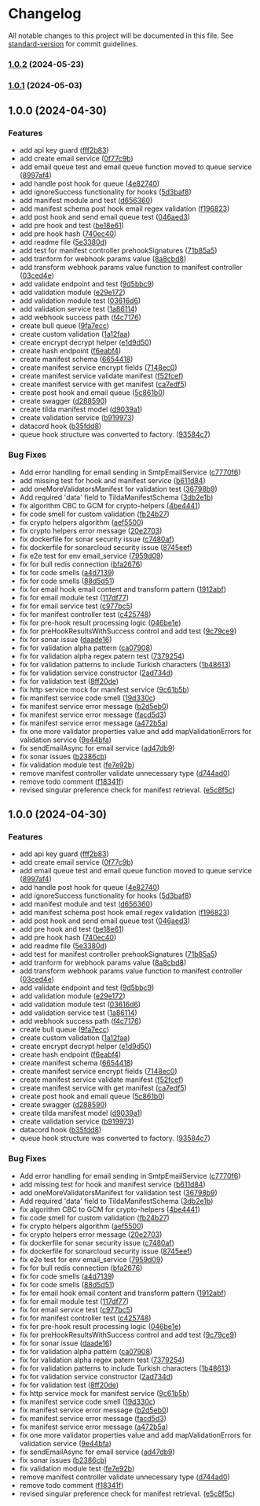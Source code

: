 # Changelog

All notable changes to this project will be documented in this file. See [standard-version](https://github.com/conventional-changelog/standard-version) for commit guidelines.

### [1.0.2](https://github.com/BrewInteractive/tilda/compare/v1.0.1...v1.0.2) (2024-05-23)

### [1.0.1](https://github.com/BrewInteractive/tilda/compare/v1.0.0...v1.0.1) (2024-05-03)

## 1.0.0 (2024-04-30)


### Features

* add api key guard ([fff2b83](https://github.com/BrewInteractive/tilda/commit/fff2b83073de7d68fbd4b7897510fc76783fe8b1))
* add create email service ([0f77c9b](https://github.com/BrewInteractive/tilda/commit/0f77c9b7705d7837142534798d3798b53ca36ad0))
* add email queue test and email queue function  moved to queue service ([8997af4](https://github.com/BrewInteractive/tilda/commit/8997af4397f8b5ae9c6e2777e5bead3f931361db))
* add handle post hook for queue ([4e82740](https://github.com/BrewInteractive/tilda/commit/4e8274035d540699a5ecb12d0d428a9bc19878f6))
* add ignoreSuccess functionality for hooks ([5d3baf8](https://github.com/BrewInteractive/tilda/commit/5d3baf834ee5d769809a6092b779a50dea82050a))
* add manifest module and test ([d656360](https://github.com/BrewInteractive/tilda/commit/d65636075c8810e00a58d17bcb7e0a5d2a8789b0))
* add manifest schema post hook email regex validation ([f196823](https://github.com/BrewInteractive/tilda/commit/f196823e5195bc9396f42cfd7778c733415df0f5))
* add post hook and send email queue test ([046aed3](https://github.com/BrewInteractive/tilda/commit/046aed33818fbf7de55daf9838dc985b67f96af8))
* add pre hook and test ([be18e61](https://github.com/BrewInteractive/tilda/commit/be18e61768d37cac12c91fcb248f66dd7b671345))
* add pre hook hash ([740ec40](https://github.com/BrewInteractive/tilda/commit/740ec40beeee7ca3964fcd9fef8886a20511b1da))
* add readme file ([5e3380d](https://github.com/BrewInteractive/tilda/commit/5e3380da0a38f7be7c633e634234adda12cf1b5a))
* add test for manifest controller prehookSignatures ([71b85a5](https://github.com/BrewInteractive/tilda/commit/71b85a5cde64af07544ba5aaf0967dfdaee59ddc))
* add tranform for webhook params value ([8a8cbd8](https://github.com/BrewInteractive/tilda/commit/8a8cbd86e6f081c243592582b8cfb9ac3c264ad8))
* add transform webhook params value function to manifest controller ([03ced4e](https://github.com/BrewInteractive/tilda/commit/03ced4e8d02c7c467f6b495301e0d2a852e6fc5a))
* add validate endpoint and test ([9d5bbc9](https://github.com/BrewInteractive/tilda/commit/9d5bbc9ac5fd3119ad039cd3986009a87a7d44e4))
* add validation module ([e29e172](https://github.com/BrewInteractive/tilda/commit/e29e172a353801456df0cb6e4d9a61dc34e01598))
* add validation module test ([03616d6](https://github.com/BrewInteractive/tilda/commit/03616d644f1c618008e73145a7d5b47e7e82ff3c))
* add validation service test ([1a86114](https://github.com/BrewInteractive/tilda/commit/1a861149642c9fd76f9741c212324ae2b29aebd3))
* add webhook success path ([f4c7176](https://github.com/BrewInteractive/tilda/commit/f4c7176068e5f542f6bb81474edaaeaf9418c44e))
* create bull queue ([9fa7ecc](https://github.com/BrewInteractive/tilda/commit/9fa7eccb70dd2ac5efefeb5fd589cd655f4afd40))
* create custom validation ([1a12faa](https://github.com/BrewInteractive/tilda/commit/1a12faa061bd6318ae397c045266fb0032522826))
* create encrypt decrypt helper ([e1d9d50](https://github.com/BrewInteractive/tilda/commit/e1d9d50a496c486c35b5fee3bb4cc40fb7b4278e))
* create hash endpoint ([f6eabf4](https://github.com/BrewInteractive/tilda/commit/f6eabf49a2f19c7381c44092276d6bd2dbd33626))
* create manifest schema ([6654418](https://github.com/BrewInteractive/tilda/commit/6654418de83c4b0bba7d846d6c82b69aa8b80b22))
* create manifest service encrypt fields ([7148ec0](https://github.com/BrewInteractive/tilda/commit/7148ec02c16dcc9a66462959b07bb67e16c8a423))
* create manifest service validate manifest ([f52fcef](https://github.com/BrewInteractive/tilda/commit/f52fcef3b88896a7ee1382f1dca8175f8d6d400e))
* create manifest service with get manifest ([ca7edf5](https://github.com/BrewInteractive/tilda/commit/ca7edf5d5ed57dcfc2df558b228544b8653280d1))
* create post hook and email queue ([5c861b0](https://github.com/BrewInteractive/tilda/commit/5c861b0566a36e7a09a63cf585ddb8792b96bdcb))
* create swagger ([d288590](https://github.com/BrewInteractive/tilda/commit/d28859088bed9c60373ad2203d0f3a11a7df8a1d))
* create tilda manifest model ([d9039a1](https://github.com/BrewInteractive/tilda/commit/d9039a16c071bc88dea1e6c1a414a4f9686e92be))
* create validation service ([b919973](https://github.com/BrewInteractive/tilda/commit/b9199735cb93783fd07a7ca75b7deb33cc192be3))
* datacord hook ([b35fdd8](https://github.com/BrewInteractive/tilda/commit/b35fdd80fc5430b990ff68edb5dddb64812d9f89))
* queue hook structure was converted to factory. ([93584c7](https://github.com/BrewInteractive/tilda/commit/93584c7ab46a12c69f26f0300b30cb85d66b42a3))


### Bug Fixes

* Add error handling for email sending in SmtpEmailService ([c7770f6](https://github.com/BrewInteractive/tilda/commit/c7770f6c5cb78db6ac24554778fab4a984180b9f))
* add missing test for hook and manifest service ([b611d84](https://github.com/BrewInteractive/tilda/commit/b611d84ead92f01980215ad085c235231dfe3fd0))
* add oneMoreValidatorsManifest for validation test ([36798b9](https://github.com/BrewInteractive/tilda/commit/36798b93e299f0c7f61092218dac07b7c97632ab))
* Add required 'data' field to TildaManifestSchema ([3db2e1b](https://github.com/BrewInteractive/tilda/commit/3db2e1bb8893048d5df5ed594b620c3c34d58397))
* fix algorithm CBC to GCM for crypto-helpers ([4be4441](https://github.com/BrewInteractive/tilda/commit/4be4441ba80d231920f418eb782a9dd9223a1bb7))
* fix code smell for custom validation ([fb24b27](https://github.com/BrewInteractive/tilda/commit/fb24b2754c1cb8dda2862b58ef7122c688d127f9))
* fix crypto helpers algorithm ([aef5500](https://github.com/BrewInteractive/tilda/commit/aef550040b7de11a17510965a80328bcecdb6205))
* fix crypto helpers error message ([20e2703](https://github.com/BrewInteractive/tilda/commit/20e2703d199f9eeb5f31b6bc6d602247298640ad))
* fix dockerfile for sonar security issue ([c7480af](https://github.com/BrewInteractive/tilda/commit/c7480af6cab8bd02b506056ebf58ef7c9a9518f5))
* fix dockerfile for sonarcloud security issue ([8745eef](https://github.com/BrewInteractive/tilda/commit/8745eefb90553a51e0cd42a7dab8e8376c317102))
* fix e2e test for env email_service ([7959d09](https://github.com/BrewInteractive/tilda/commit/7959d09551ecab92e41b5b0495cbcd43410b3ed1))
* fix for bull redis connection ([bfa2676](https://github.com/BrewInteractive/tilda/commit/bfa2676ed8ac3a56ffbe87b984f7e73ab65009af))
* fix for code smells ([a4d7139](https://github.com/BrewInteractive/tilda/commit/a4d7139ae31640a188ace61f25d90651e3272180))
* fix for code smells ([88d5d51](https://github.com/BrewInteractive/tilda/commit/88d5d5157ecb5aa29a4b94a9778656552607695f))
* fix for email hook email content and transform pattern ([1912abf](https://github.com/BrewInteractive/tilda/commit/1912abfd92b8d7eb859fa5b5e8586f684f216746))
* fix for email module test ([117df77](https://github.com/BrewInteractive/tilda/commit/117df77af616d070e5ef50554555e0e5acdbcffb))
* fix for email service test ([c977bc5](https://github.com/BrewInteractive/tilda/commit/c977bc555a7fcef4f4f79259047fb01c89d5f17c))
* fix for manifest controller test ([c425748](https://github.com/BrewInteractive/tilda/commit/c4257489550f570c5431f554aff3dcaaa3ee9ea4))
* fix for pre-hook result processing logic ([046be1e](https://github.com/BrewInteractive/tilda/commit/046be1ea67cc79fcac8aef6500cd45815279ce47))
* fix for preHookResultsWithSuccess control and add test ([9c79ce9](https://github.com/BrewInteractive/tilda/commit/9c79ce967b6132cc3f5c84edb55832ddf5744289))
* fix for sonar issue ([daade16](https://github.com/BrewInteractive/tilda/commit/daade164ee09ec31995b35f730557a79d8f1c63c))
* fix for validation alpha pattern ([ca07908](https://github.com/BrewInteractive/tilda/commit/ca079087f148ce69a853422d0d0a3632f9368fe5))
* fix for validation alpha regex patern test ([7379254](https://github.com/BrewInteractive/tilda/commit/7379254d271724d5714e5376c4bf99510d79f045))
* fix for validation patterns to include Turkish characters ([1b48613](https://github.com/BrewInteractive/tilda/commit/1b48613322202e84dda5f4cacf566de4c1fd326e))
* fix for validation service constructor ([2ad734d](https://github.com/BrewInteractive/tilda/commit/2ad734d9d3f9c63607d66789d4ef7e97784458bd))
* fix for validation test ([8ff20de](https://github.com/BrewInteractive/tilda/commit/8ff20de5bdbdbfcb2f8b799f0c69cc91f7e3f72c))
* fix http service mock for manifest service ([9c61b5b](https://github.com/BrewInteractive/tilda/commit/9c61b5ba589a7b659b2053f59cf87bbc9f799b0c))
* fix manifest service code smell ([19d330c](https://github.com/BrewInteractive/tilda/commit/19d330c5dbf0c65b750f5e2a43f2fd70b0fbf5ba))
* fix manifest service error message ([b2d5eb0](https://github.com/BrewInteractive/tilda/commit/b2d5eb0af8a973db8e5d893aa650594814ab0ffd))
* fix manifest service error message ([facd5d3](https://github.com/BrewInteractive/tilda/commit/facd5d358476551fd51af4cee2e4027112a51d09))
* fix manifest service error message ([a472b5a](https://github.com/BrewInteractive/tilda/commit/a472b5ad9f1fff134d27351616b0190f8f07ef51))
* fix one more validator properties value and add mapValidationErrors for validation service ([9e44bfa](https://github.com/BrewInteractive/tilda/commit/9e44bfa2ffcbb70ec9c4f1f94e4194153a77c611))
* fix sendEmailAsync for email service ([ad47db9](https://github.com/BrewInteractive/tilda/commit/ad47db981617a5f0c5e127f2da320431feff228c))
* fix sonar issues ([b2386cb](https://github.com/BrewInteractive/tilda/commit/b2386cb39b64411f947a9b89adb8e60e92401a36))
* fix validation module test ([fe7e92b](https://github.com/BrewInteractive/tilda/commit/fe7e92b21d33cc04e9127b265b012c77860b3f66))
* remove manifest controller validate unnecessary type ([d744ad0](https://github.com/BrewInteractive/tilda/commit/d744ad04bc72fc49955fa038ab009e9d735fd686))
* remove todo comment ([f18341f](https://github.com/BrewInteractive/tilda/commit/f18341fda1b1a61b693b2e6ad0343da164f1b6ea))
* revised singular preference check for manifest retrieval. ([e5c8f5c](https://github.com/BrewInteractive/tilda/commit/e5c8f5c68e58a544f45206e922963bc6d0547342))

## 1.0.0 (2024-04-30)


### Features

* add api key guard ([fff2b83](https://github.com/BrewInteractive/tilda/commit/fff2b83073de7d68fbd4b7897510fc76783fe8b1))
* add create email service ([0f77c9b](https://github.com/BrewInteractive/tilda/commit/0f77c9b7705d7837142534798d3798b53ca36ad0))
* add email queue test and email queue function  moved to queue service ([8997af4](https://github.com/BrewInteractive/tilda/commit/8997af4397f8b5ae9c6e2777e5bead3f931361db))
* add handle post hook for queue ([4e82740](https://github.com/BrewInteractive/tilda/commit/4e8274035d540699a5ecb12d0d428a9bc19878f6))
* add ignoreSuccess functionality for hooks ([5d3baf8](https://github.com/BrewInteractive/tilda/commit/5d3baf834ee5d769809a6092b779a50dea82050a))
* add manifest module and test ([d656360](https://github.com/BrewInteractive/tilda/commit/d65636075c8810e00a58d17bcb7e0a5d2a8789b0))
* add manifest schema post hook email regex validation ([f196823](https://github.com/BrewInteractive/tilda/commit/f196823e5195bc9396f42cfd7778c733415df0f5))
* add post hook and send email queue test ([046aed3](https://github.com/BrewInteractive/tilda/commit/046aed33818fbf7de55daf9838dc985b67f96af8))
* add pre hook and test ([be18e61](https://github.com/BrewInteractive/tilda/commit/be18e61768d37cac12c91fcb248f66dd7b671345))
* add pre hook hash ([740ec40](https://github.com/BrewInteractive/tilda/commit/740ec40beeee7ca3964fcd9fef8886a20511b1da))
* add readme file ([5e3380d](https://github.com/BrewInteractive/tilda/commit/5e3380da0a38f7be7c633e634234adda12cf1b5a))
* add test for manifest controller prehookSignatures ([71b85a5](https://github.com/BrewInteractive/tilda/commit/71b85a5cde64af07544ba5aaf0967dfdaee59ddc))
* add tranform for webhook params value ([8a8cbd8](https://github.com/BrewInteractive/tilda/commit/8a8cbd86e6f081c243592582b8cfb9ac3c264ad8))
* add transform webhook params value function to manifest controller ([03ced4e](https://github.com/BrewInteractive/tilda/commit/03ced4e8d02c7c467f6b495301e0d2a852e6fc5a))
* add validate endpoint and test ([9d5bbc9](https://github.com/BrewInteractive/tilda/commit/9d5bbc9ac5fd3119ad039cd3986009a87a7d44e4))
* add validation module ([e29e172](https://github.com/BrewInteractive/tilda/commit/e29e172a353801456df0cb6e4d9a61dc34e01598))
* add validation module test ([03616d6](https://github.com/BrewInteractive/tilda/commit/03616d644f1c618008e73145a7d5b47e7e82ff3c))
* add validation service test ([1a86114](https://github.com/BrewInteractive/tilda/commit/1a861149642c9fd76f9741c212324ae2b29aebd3))
* add webhook success path ([f4c7176](https://github.com/BrewInteractive/tilda/commit/f4c7176068e5f542f6bb81474edaaeaf9418c44e))
* create bull queue ([9fa7ecc](https://github.com/BrewInteractive/tilda/commit/9fa7eccb70dd2ac5efefeb5fd589cd655f4afd40))
* create custom validation ([1a12faa](https://github.com/BrewInteractive/tilda/commit/1a12faa061bd6318ae397c045266fb0032522826))
* create encrypt decrypt helper ([e1d9d50](https://github.com/BrewInteractive/tilda/commit/e1d9d50a496c486c35b5fee3bb4cc40fb7b4278e))
* create hash endpoint ([f6eabf4](https://github.com/BrewInteractive/tilda/commit/f6eabf49a2f19c7381c44092276d6bd2dbd33626))
* create manifest schema ([6654418](https://github.com/BrewInteractive/tilda/commit/6654418de83c4b0bba7d846d6c82b69aa8b80b22))
* create manifest service encrypt fields ([7148ec0](https://github.com/BrewInteractive/tilda/commit/7148ec02c16dcc9a66462959b07bb67e16c8a423))
* create manifest service validate manifest ([f52fcef](https://github.com/BrewInteractive/tilda/commit/f52fcef3b88896a7ee1382f1dca8175f8d6d400e))
* create manifest service with get manifest ([ca7edf5](https://github.com/BrewInteractive/tilda/commit/ca7edf5d5ed57dcfc2df558b228544b8653280d1))
* create post hook and email queue ([5c861b0](https://github.com/BrewInteractive/tilda/commit/5c861b0566a36e7a09a63cf585ddb8792b96bdcb))
* create swagger ([d288590](https://github.com/BrewInteractive/tilda/commit/d28859088bed9c60373ad2203d0f3a11a7df8a1d))
* create tilda manifest model ([d9039a1](https://github.com/BrewInteractive/tilda/commit/d9039a16c071bc88dea1e6c1a414a4f9686e92be))
* create validation service ([b919973](https://github.com/BrewInteractive/tilda/commit/b9199735cb93783fd07a7ca75b7deb33cc192be3))
* datacord hook ([b35fdd8](https://github.com/BrewInteractive/tilda/commit/b35fdd80fc5430b990ff68edb5dddb64812d9f89))
* queue hook structure was converted to factory. ([93584c7](https://github.com/BrewInteractive/tilda/commit/93584c7ab46a12c69f26f0300b30cb85d66b42a3))


### Bug Fixes

* Add error handling for email sending in SmtpEmailService ([c7770f6](https://github.com/BrewInteractive/tilda/commit/c7770f6c5cb78db6ac24554778fab4a984180b9f))
* add missing test for hook and manifest service ([b611d84](https://github.com/BrewInteractive/tilda/commit/b611d84ead92f01980215ad085c235231dfe3fd0))
* add oneMoreValidatorsManifest for validation test ([36798b9](https://github.com/BrewInteractive/tilda/commit/36798b93e299f0c7f61092218dac07b7c97632ab))
* Add required 'data' field to TildaManifestSchema ([3db2e1b](https://github.com/BrewInteractive/tilda/commit/3db2e1bb8893048d5df5ed594b620c3c34d58397))
* fix algorithm CBC to GCM for crypto-helpers ([4be4441](https://github.com/BrewInteractive/tilda/commit/4be4441ba80d231920f418eb782a9dd9223a1bb7))
* fix code smell for custom validation ([fb24b27](https://github.com/BrewInteractive/tilda/commit/fb24b2754c1cb8dda2862b58ef7122c688d127f9))
* fix crypto helpers algorithm ([aef5500](https://github.com/BrewInteractive/tilda/commit/aef550040b7de11a17510965a80328bcecdb6205))
* fix crypto helpers error message ([20e2703](https://github.com/BrewInteractive/tilda/commit/20e2703d199f9eeb5f31b6bc6d602247298640ad))
* fix dockerfile for sonar security issue ([c7480af](https://github.com/BrewInteractive/tilda/commit/c7480af6cab8bd02b506056ebf58ef7c9a9518f5))
* fix dockerfile for sonarcloud security issue ([8745eef](https://github.com/BrewInteractive/tilda/commit/8745eefb90553a51e0cd42a7dab8e8376c317102))
* fix e2e test for env email_service ([7959d09](https://github.com/BrewInteractive/tilda/commit/7959d09551ecab92e41b5b0495cbcd43410b3ed1))
* fix for bull redis connection ([bfa2676](https://github.com/BrewInteractive/tilda/commit/bfa2676ed8ac3a56ffbe87b984f7e73ab65009af))
* fix for code smells ([a4d7139](https://github.com/BrewInteractive/tilda/commit/a4d7139ae31640a188ace61f25d90651e3272180))
* fix for code smells ([88d5d51](https://github.com/BrewInteractive/tilda/commit/88d5d5157ecb5aa29a4b94a9778656552607695f))
* fix for email hook email content and transform pattern ([1912abf](https://github.com/BrewInteractive/tilda/commit/1912abfd92b8d7eb859fa5b5e8586f684f216746))
* fix for email module test ([117df77](https://github.com/BrewInteractive/tilda/commit/117df77af616d070e5ef50554555e0e5acdbcffb))
* fix for email service test ([c977bc5](https://github.com/BrewInteractive/tilda/commit/c977bc555a7fcef4f4f79259047fb01c89d5f17c))
* fix for manifest controller test ([c425748](https://github.com/BrewInteractive/tilda/commit/c4257489550f570c5431f554aff3dcaaa3ee9ea4))
* fix for pre-hook result processing logic ([046be1e](https://github.com/BrewInteractive/tilda/commit/046be1ea67cc79fcac8aef6500cd45815279ce47))
* fix for preHookResultsWithSuccess control and add test ([9c79ce9](https://github.com/BrewInteractive/tilda/commit/9c79ce967b6132cc3f5c84edb55832ddf5744289))
* fix for sonar issue ([daade16](https://github.com/BrewInteractive/tilda/commit/daade164ee09ec31995b35f730557a79d8f1c63c))
* fix for validation alpha pattern ([ca07908](https://github.com/BrewInteractive/tilda/commit/ca079087f148ce69a853422d0d0a3632f9368fe5))
* fix for validation alpha regex patern test ([7379254](https://github.com/BrewInteractive/tilda/commit/7379254d271724d5714e5376c4bf99510d79f045))
* fix for validation patterns to include Turkish characters ([1b48613](https://github.com/BrewInteractive/tilda/commit/1b48613322202e84dda5f4cacf566de4c1fd326e))
* fix for validation service constructor ([2ad734d](https://github.com/BrewInteractive/tilda/commit/2ad734d9d3f9c63607d66789d4ef7e97784458bd))
* fix for validation test ([8ff20de](https://github.com/BrewInteractive/tilda/commit/8ff20de5bdbdbfcb2f8b799f0c69cc91f7e3f72c))
* fix http service mock for manifest service ([9c61b5b](https://github.com/BrewInteractive/tilda/commit/9c61b5ba589a7b659b2053f59cf87bbc9f799b0c))
* fix manifest service code smell ([19d330c](https://github.com/BrewInteractive/tilda/commit/19d330c5dbf0c65b750f5e2a43f2fd70b0fbf5ba))
* fix manifest service error message ([b2d5eb0](https://github.com/BrewInteractive/tilda/commit/b2d5eb0af8a973db8e5d893aa650594814ab0ffd))
* fix manifest service error message ([facd5d3](https://github.com/BrewInteractive/tilda/commit/facd5d358476551fd51af4cee2e4027112a51d09))
* fix manifest service error message ([a472b5a](https://github.com/BrewInteractive/tilda/commit/a472b5ad9f1fff134d27351616b0190f8f07ef51))
* fix one more validator properties value and add mapValidationErrors for validation service ([9e44bfa](https://github.com/BrewInteractive/tilda/commit/9e44bfa2ffcbb70ec9c4f1f94e4194153a77c611))
* fix sendEmailAsync for email service ([ad47db9](https://github.com/BrewInteractive/tilda/commit/ad47db981617a5f0c5e127f2da320431feff228c))
* fix sonar issues ([b2386cb](https://github.com/BrewInteractive/tilda/commit/b2386cb39b64411f947a9b89adb8e60e92401a36))
* fix validation module test ([fe7e92b](https://github.com/BrewInteractive/tilda/commit/fe7e92b21d33cc04e9127b265b012c77860b3f66))
* remove manifest controller validate unnecessary type ([d744ad0](https://github.com/BrewInteractive/tilda/commit/d744ad04bc72fc49955fa038ab009e9d735fd686))
* remove todo comment ([f18341f](https://github.com/BrewInteractive/tilda/commit/f18341fda1b1a61b693b2e6ad0343da164f1b6ea))
* revised singular preference check for manifest retrieval. ([e5c8f5c](https://github.com/BrewInteractive/tilda/commit/e5c8f5c68e58a544f45206e922963bc6d0547342))
